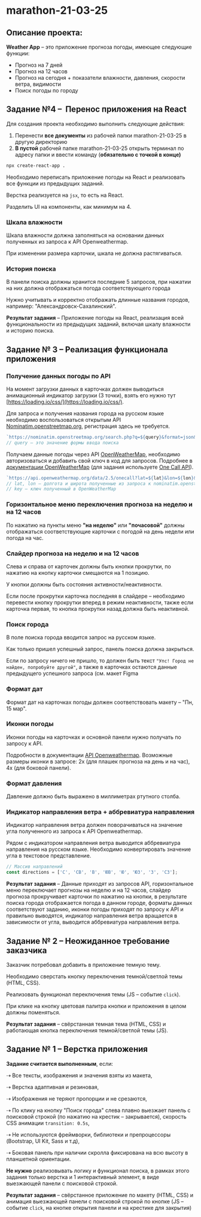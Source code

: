 # marathon-21-03-25

## Описание проекта:

**Weather App** – это приложение прогноза погоды, имеющее следующие функции:

- Прогноз на 7 дней
- Прогноз на 12 часов
- Прогноз на сегодня + показатели влажности, давления, скорости ветра, видимости
- Поиск погоды по городу

## **Задание №4 –  Перенос приложения на React**

Для создания проекта необходимо выполнить следующие действия:

1. Перенести **все документы** из рабочей папки marathon-21-03-25 в другую директорию
2. **В пустой** рабочей папке marathon-21-03-25 открыть терминал по адресу папки и ввести команду (**обязательно с точкой в конце)**

```bash
npx create-react-app .
```

Необходимо переписать приложение погоды на React и реализовать все функции из предыдущих заданий.

Верстка реализуется на `jsx`, то есть на React.

Разделить UI на компоненты, как минимум на 4.

### Шкала влажности

Шкала влажности должна заполняться на основании данных полученных из запроса к API Openweathermap.

При изменении размера карточки, шкала не должна растягиваться.

### История поиска

В панели поиска должны хранится последние 5 запросов, при нажатии на них должна отображаться погода соответствующего города

Нужно учитывать и корректно отображать длинные названия городов, например: "Александровск-Сахалинский".

**Результат задания** – Приложение погоды на React, реализация всей функциональности из предыдущих заданий, включая шкалу влажности и историю поиска.

## Задание № 3 – Реализация функционала приложения

### Получение данных погоды по API

На момент загрузки данных в карточках должен выводиться анимационный индикатор загрузки (3 точки), взять его нужно тут [https://loading.io/css/](https://loading.io/css/).

Для запроса и получения названия города на русском языке необходимо воспользоваться открытым API [Nominatim.openstreetmap.org](https://nominatim.org/release-docs/develop/api/Overview/), регистрация здесь не требуется.

```jsx
`https://nominatim.openstreetmap.org/search.php?q=${query}&format=json&addressdetails=1&limit=1`
// query — это значение формы ввода поиска
```

Получаем данные погоды через API [OpenWeatherMap](https://openweathermap.org), необходимо авторизоваться и добавить свой ключ в код для запросов. Подробнее в [документации OpenWeatherMap](https://openweathermap.org/api/one-call-api) (для задания используете [One Call API](https://openweathermap.org/api/one-call-api)).

```jsx
`https://api.openweathermap.org/data/2.5/onecall?lat=${lat}&lon=${lon}&appid=${key}&units=metric&lang=ru`
// lat, lon – долгота и широта полученные из запроса к nominatim.openstreetmap.org
// key – ключ полученный в OpenWeatherMap
```

### Горизонтальное меню переключения прогноза на неделю и на 12 часов

По нажатию на пункты меню **"на неделю"** или **"почасовой"** должны отображаться соответствующие карточки с погодой на день недели или погода на час.

### Слайдер прогноза на неделю и на 12 часов

Слева и справа от карточек должны быть кнопки прокрутки, по нажатию на кнопку карточки смещаются на 1 позицию.

У кнопки должны быть состояния активности/неактивности.

Если после прокрутки карточка последняя в слайдере – необходимо перевести кнопку прокрутки вперед в режим неактивности, также если карточка первая, то кнопка прокрутки назад должна быть неактивной.

### Поиск города

В поле поиска города вводится запрос на русском языке.

Как только пришел успешный запрос, панель поиска должна закрыться.

Если по запросу ничего не пришло, то должен быть текст `"Упс! Город не найден, попробуйте другой"`, а также в карточках остаются данные предыдущего успешного запроса (см. макет Figma

### Формат дат

Формат дат на карточках погоды должен соответствовать макету – "Пн, 15 мар".

### Иконки погоды

Иконки погоды на карточках и основной панели нужно получать по запросу к API.

Подробности в документации [API Openweathermap](https://openweathermap.org/api/one-call-api). Возможные размеры иконки в запросе: 2x (для плашек прогноза на день и на час), 4x (для боковой панели).

### Формат давления

Давление должно быть выражено в миллиметрах ртутного столба.

### Индикатор направления ветра + аббревиатура направления

Индикатор направления ветра должен поворачиваться на значение угла полученного из запроса к API Openweathermap.

Рядом с индикатором направления ветра выводится аббревиатура направления на русском языке. Необходимо конвертировать значение угла в текстовое представление.

```jsx
// Массив направлений
const directions = ['С', 'СВ', 'В', 'ЮВ', 'Ю', 'ЮЗ', 'З', 'СЗ'];
```

**Результат задания** – Данные приходят из запросов API, горизонтальное меню переключает прогнозы на неделю и на 12 часов, слайдер прогноза прокручивает карточки по нажатию на кнопки, в результате поиска города отображается погода в данном городе, форматы данных соответствуют заданию, иконки погоды приходят по запросу к API и правильно выводятся, индикатор направления ветра вращается в зависимости от угла, выводится аббревиатура направления ветра.

## Задание № 2 – Неожиданное требование заказчика

Заказчик потребовал добавить в приложение темную тему.

Необходимо сверстать кнопку переключения темной/светлой темы (HTML, CSS).

Реализовать функционал переключения темы (JS – событие `click`). 

При клике на кнопку цветовая палитра кнопки и приложения в целом должны поменяться.

**Результат задания** – свёрстанная темная тема (HTML, CSS) и работающая кнопка переключения темной/светлой темы (JS).

## Задание № 1 – Верстка приложения

**Задание считается выполненным**, если:

⇢ Все тексты, изображения и значения взяты из макета,

⇢ Верстка адаптивная и резиновая,

⇢ Изображения не теряют пропорции и не срезаются,

⇢ По клику на кнопку "Поиск города" слева плавно выезжает панель с поисковой строкой (по нажатию на крестик – закрывается), скорость CSS анимации `transition: 0.5s`,

⇢ Не используются фреймворки, библиотеки и препроцессоры (Bootstrap, UI Kit, Sass и т.д),

⇢ Боковая панель при наличии скролла фиксирована на всю высоту в планшетной ориентации.

**Не нужно** реализовывать логику и функционал поиска, в рамках этого задания только верстка и 1 интерактивный элемент, в виде выезжающей панели с поисковой строкой.

**Результат задания** – свёрстанное приложение по макету (HTML, CSS) и анимация выезжающей панели с поисковой строкой по кнопке (JS – событие `click`, на кнопке открытия панели и на крестике для закрытия)

